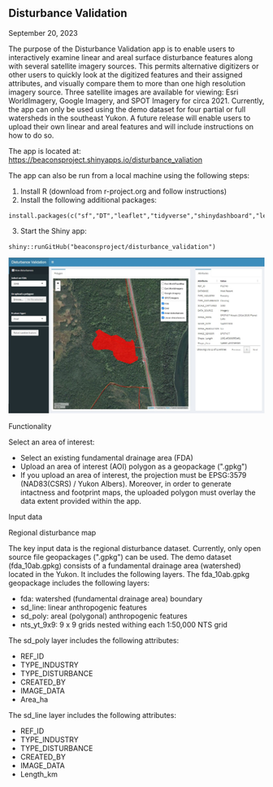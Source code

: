 ## Disturbance Validation

September 20, 2023

The purpose of the Disturbance Validation app is to enable users to interactively examine linear and areal surface disturbance features along with several satellite imagery sources. This permits alternative digitizers or other users to quickly look at the digitized features and their assigned attributes, and visually compare them to more than one high resolution imagery source. Three satellite images are available for viewing: Esri WorldImagery, Google Imagery, and SPOT Imagery for circa 2021. Currently, the app can only be used using the demo dataset for four partial or full watersheds in the southeast Yukon. A future release will enable users to upload their own linear and areal features and will include instructions on how to do so.

The app is located at: https://beaconsproject.shinyapps.io/disturbance_valiation

The app can also be run from a local machine using the following steps:

  1. Install R (download from r-project.org and follow instructions)
  2. Install the following additional packages:

    install.packages(c("sf","DT","leaflet","tidyverse","shinydashboard","leaflet.esri"))

  3. Start the Shiny app:

    shiny::runGitHub("beaconsproject/disturbance_validation")


![app](app.jpg)


Functionality

Select an area of interest:
  - Select an existing fundamental drainage area (FDA)
  - Upload an area of interest (AOI) polygon as a geopackage (".gpkg")
  - If you upload an area of interest, the projection must be EPSG:3579 (NAD83(CSRS) / Yukon Albers). Moreover, in order to generate intactness and footprint maps, the uploaded polygon must overlay the data extent provided within the app.

Input data

Regional disturbance map

The key input data is the regional disturbance dataset. Currently, only open source file geopackages (".gpkg") can be used. The demo dataset (fda_10ab.gpkg) consists of a fundamental drainage area (watershed) located in the Yukon. It includes the following layers. The fda_10ab.gpkg geopackage includes the following layers:
  - fda: watershed (fundamental drainage area) boundary
  - sd_line: linear anthropogenic features
  - sd_poly: areal (polygonal) anthropogenic features
  - nts_yt_9x9: 9 x 9 grids nested withing each 1:50,000 NTS grid

The sd_poly layer includes the following attributes:
  - REF_ID
  - TYPE_INDUSTRY
  - TYPE_DISTURBANCE
  - CREATED_BY
  - IMAGE_DATA
  - Area_ha

The sd_line layer includes the following attributes:
  - REF_ID
  - TYPE_INDUSTRY
  - TYPE_DISTURBANCE
  - CREATED_BY
  - IMAGE_DATA
  - Length_km
